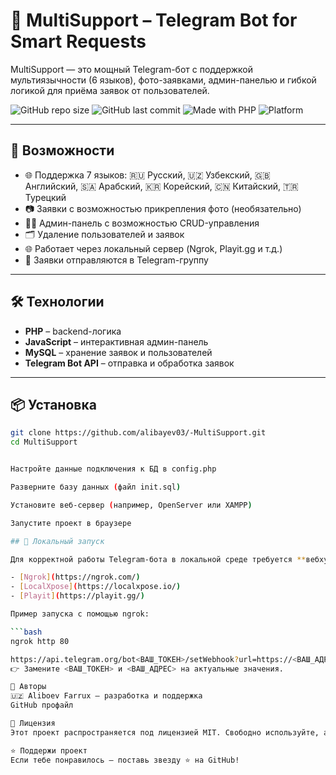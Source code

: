 # 🤖 MultiSupport – Telegram Bot for Smart Requests

MultiSupport — это мощный Telegram-бот с поддержкой мультиязычности (6 языков), фото-заявками, админ-панелью и гибкой логикой для приёма заявок от пользователей.

![GitHub repo size](https://img.shields.io/github/repo-size/alibayev03/-MultiSupport?color=blue&style=flat)
![GitHub last commit](https://img.shields.io/github/last-commit/alibayev03/-MultiSupport)
![Made with PHP](https://img.shields.io/badge/Made%20with-PHP-blue.svg)
![Platform](https://img.shields.io/badge/Platform-Telegram-blue)

---

## 🚀 Возможности

- 🌐 Поддержка 7 языков: 🇷🇺 Русский, 🇺🇿 Узбекский, 🇬🇧 Английский, 🇸🇦 Арабский, 🇰🇷 Корейский, 🇨🇳 Китайский, 🇹🇷 Турецкий
- 📷 Заявки с возможностью прикрепления фото (необязательно)
- 🧑‍💼 Админ-панель с возможностью CRUD-управления
- 🗂 Удаление пользователей и заявок
- 🌐 Работает через локальный сервер (Ngrok, Playit.gg и т.д.)
- 📩 Заявки отправляются в Telegram-группу

---

## 🛠️ Технологии

- **PHP** – backend-логика
- **JavaScript** – интерактивная админ-панель
- **MySQL** – хранение заявок и пользователей
- **Telegram Bot API** – отправка и обработка заявок

---

## 📦 Установка

```bash
git clone https://github.com/alibayev03/-MultiSupport.git
cd MultiSupport


Настройте данные подключения к БД в config.php

Разверните базу данных (файл init.sql)

Установите веб-сервер (например, OpenServer или XAMPP)

Запустите проект в браузере

## 🚀 Локальный запуск

Для корректной работы Telegram-бота в локальной среде требуется **вебхук**, направленный на ваш локальный сервер. Вы можете использовать такие сервисы, как:

- [Ngrok](https://ngrok.com/)
- [LocalXpose](https://localxpose.io/)
- [Playit](https://playit.gg/)

Пример запуска с помощью ngrok:

```bash
ngrok http 80

https://api.telegram.org/bot<ВАШ_ТОКЕН>/setWebhook?url=https://<ВАШ_АДРЕС>.ngrok.io
👉 Замените <ВАШ_ТОКЕН> и <ВАШ_АДРЕС> на актуальные значения.

🤝 Авторы
🇺🇿 Aliboev Farrux — разработка и поддержка
GitHub профайл

📄 Лицензия
Этот проект распространяется под лицензией MIT. Свободно используйте, адаптируйте и распространяйте. 💼

⭐️ Поддержи проект
Если тебе понравилось — поставь звезду ⭐️ на GitHub!
